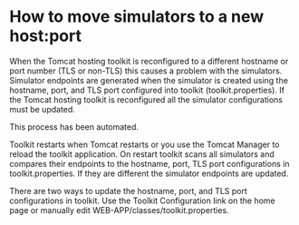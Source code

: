 # How to move simulators to a new host:port

When the Tomcat hosting toolkit is reconfigured to a different hostname or port number (TLS or non-TLS)
this causes a problem with the simulators.  Simulator endpoints are generated when the simulator is created using
the hostname, port, and TLS port configured into toolkit (toolkit.properties). If the Tomcat hosting toolkit is 
reconfigured all the simulator configurations must be updated.

This process has been automated.

Toolkit restarts when Tomcat restarts or you use the Tomcat Manager to reload the toolkit application. On restart
toolkit scans all simulators and compares their endpoints to the hostname, port, TLS port configurations in 
toolkit.properties. If they are different the simulator endpoints are updated.

There are two ways to update the hostname, port, and TLS port configurations in toolkit. Use the 
Toolkit Configuration link on the home page or manually edit WEB-APP/classes/toolkit.properties.
 
